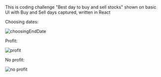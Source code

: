 This is coding challenge "Best day to buy and sell stocks" shown on basic UI with Buy and Sell days captured, written in React

Choosing dates: 

![choosingEndDate](https://user-images.githubusercontent.com/70691451/136951879-dc33189b-c65e-450e-806a-712f55c41dc0.png)

Profit: 

![profit](https://user-images.githubusercontent.com/70691451/136951962-63d36db2-d7ac-49a6-af2e-57e9813fb407.png)

No profit:

![no profit](https://user-images.githubusercontent.com/70691451/136952025-dac53bb6-18ad-49de-aee9-30c91a3c446c.png)
